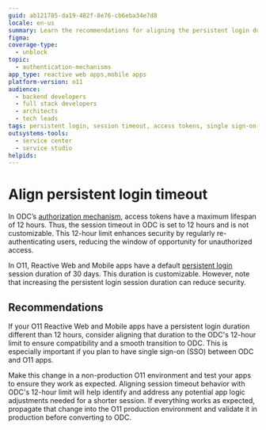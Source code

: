 ```yaml
---
guid: ab121785-da19-482f-8e76-cb6eba34e7d8
locale: en-us
summary: Learn the recommendations for aligning the persistent login duration between O11 and ODC.
figma:
coverage-type:
  - unblock
topic:
  - authentication-mechanisms
app_type: reactive web apps,mobile apps
platform-version: o11
audience:
  - backend developers
  - full stack developers
  - architects
  - tech leads
tags: persistent login, session timeout, access tokens, single sign-on, security enhancement
outsystems-tools:
  - service center
  - service studio
helpids:
---
```


# Align persistent login timeout

In ODC’s [authorization mechanism](https://www.outsystems.com/tk/redirect?g=5f50a67f-d8c9-444a-9615-090062255870), access tokens have a maximum lifespan of 12 hours. Thus, the session timeout in ODC is set to 12 hours and is not customizable. This 12-hour limit enhances security by regularly re-authenticating users, reducing the window of opportunity for unauthorized access.

In O11, Reactive Web and Mobile apps have a default [persistent login](../../user-management/end-user-manage/end-user-authentication/persistent-login.md) session duration of 30 days. This duration is customizable. However, note that increasing the persistent login session duration can reduce security.

## Recommendations

If your O11 Reactive Web and Mobile apps have a persistent login duration different than 12 hours, consider aligning that duration to the ODC's 12-hour limit to ensure compatibility and a smooth transition to ODC. This is especially important if you plan to have single sign-on (SSO) between ODC and O11 apps.

Make this change in a non-production O11 environment and test your apps to ensure they work as expected. Aligning session timeout behavior with ODC's 12-hour limit will help identify and address any potential app logic adjustments needed for a shorter session. If everything works as expected, propagate that change into the O11 production environment and validate it in production before converting to ODC.
